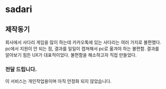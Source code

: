 # sadari

## 제작동기

회사에서 사다리 게임을 많이 하는데 카카오톡에 있는 사다리는 여러 가지로 불편했다. pc에서 지원이 안 되는 점, 결과를 일일이 캡쳐해서 pc로 옮겨야 하는 불편함. 결과를 알아보기 힘든 UX가 대표적이었다. 불편함을 해소하고자 직접 만들었다.


### 전달 드립니다.

이 서비스는 개인작업용이며 아직 안정화 되지 않았습니다.
